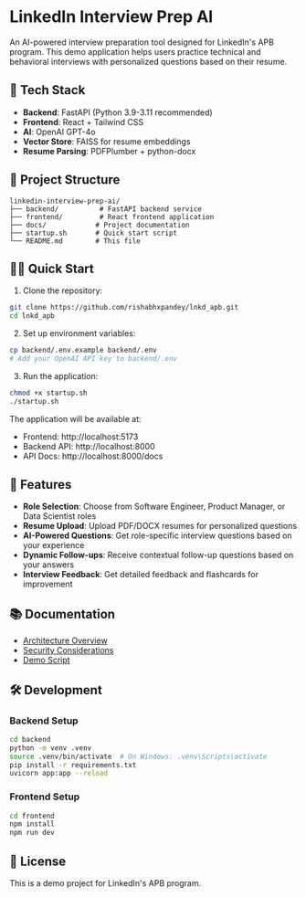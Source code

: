 # LinkedIn Interview Prep AI

An AI-powered interview preparation tool designed for LinkedIn's APB program. This demo application helps users practice technical and behavioral interviews with personalized questions based on their resume.

## 🚀 Tech Stack

- **Backend**: FastAPI (Python 3.9-3.11 recommended)
- **Frontend**: React + Tailwind CSS
- **AI**: OpenAI GPT-4o
- **Vector Store**: FAISS for resume embeddings
- **Resume Parsing**: PDFPlumber + python-docx

## 📁 Project Structure

```
linkedin-interview-prep-ai/
├── backend/          # FastAPI backend service
├── frontend/         # React frontend application
├── docs/            # Project documentation
├── startup.sh       # Quick start script
└── README.md        # This file
```

## 🏃‍♂️ Quick Start

1. Clone the repository:
```bash
git clone https://github.com/rishabhxpandey/lnkd_apb.git
cd lnkd_apb
```

2. Set up environment variables:
```bash
cp backend/.env.example backend/.env
# Add your OpenAI API key to backend/.env
```

3. Run the application:
```bash
chmod +x startup.sh
./startup.sh
```

The application will be available at:
- Frontend: http://localhost:5173
- Backend API: http://localhost:8000
- API Docs: http://localhost:8000/docs

## 🎯 Features

- **Role Selection**: Choose from Software Engineer, Product Manager, or Data Scientist roles
- **Resume Upload**: Upload PDF/DOCX resumes for personalized questions
- **AI-Powered Questions**: Get role-specific interview questions based on your experience
- **Dynamic Follow-ups**: Receive contextual follow-up questions based on your answers
- **Interview Feedback**: Get detailed feedback and flashcards for improvement

## 📚 Documentation

- [Architecture Overview](./docs/ARCHITECTURE.md)
- [Security Considerations](./docs/SECURITY.md)
- [Demo Script](./docs/DEMO_PLAN.md)

## 🛠️ Development

### Backend Setup
```bash
cd backend
python -m venv .venv
source .venv/bin/activate  # On Windows: .venv\Scripts\activate
pip install -r requirements.txt
uvicorn app:app --reload
```

### Frontend Setup
```bash
cd frontend
npm install
npm run dev
```

## 📝 License

This is a demo project for LinkedIn's APB program. 